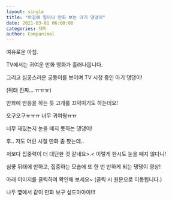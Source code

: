 ```yaml
---
layout: single
title: "아침에 일어나 만화 보는 아기 댕댕이"
date: 2021-03-01 06:00:00
categories: 재미
author: Companimal
---
```


여유로운 아침.

TV에서는 귀여운 만화 영화가 흘러나옵니다.

그리고 심쿵스러운 궁둥이를 보이며 TV 시청 중인 아기 댕댕이!

(뒤태 진짜... ㅠㅠㅠ)

만화에 반응을 하는 듯 고개를 끄덕이기도 하는데요!

오구오구ㅠㅠㅠ 너무 귀여웡ㅠㅠ

너무 재밌는지 눈을 떼지 못하는 댕댕이!

후.. 저도 어린 시절 만화 좀 봤는데..

저보다 집중력이 더 대단한 것 같네요&gt;.&lt; 이렇게 한시도 눈을 떼지 않다니!

심쿵 뒤태에 반하고, 집중하는 모습에 또 한 번 반하게 되는 댕댕이 영상!

아래 이미지를 클릭하여 확인해 보세요~ (클릭 시 원문으로 이동됩니다.)

[](https://www.instagram.com/p/BtF7w7ygWnx/)

나두 옆에서 같이 만화 보구 싶드아아아!!!
